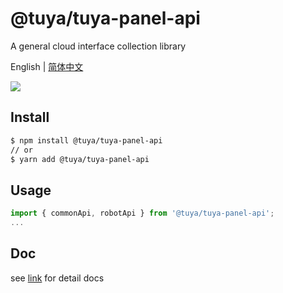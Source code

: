 # @tuya/tuya-panel-api

A general cloud interface collection library

English | [简体中文](./README-zh_CN.md)

[![](https://img.shields.io/npm/v/@tuya/tuya-panel-api/latest.svg)](https://www.npmjs.com/package/@tuya/tuya-panel-api)

## Install

```sh
$ npm install @tuya/tuya-panel-api
// or
$ yarn add @tuya/tuya-panel-api
```

## Usage

```js
import { commonApi, robotApi } from '@tuya/tuya-panel-api';
...
```

## Doc

see [link](https://developer.tuya.com/en/docs/iot/panel-development/panel-sdk-development/common-sdk-development/open-apis?categoryId=960329) for detail docs

